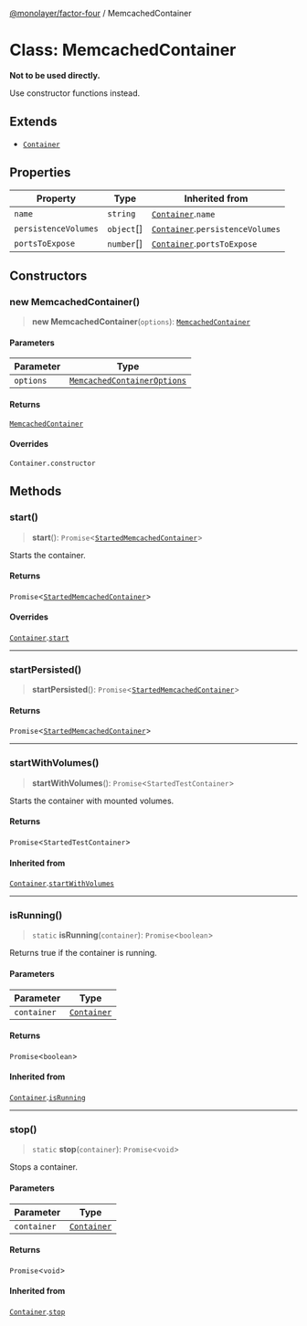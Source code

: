 [@monolayer/factor-four](../globals.md) / MemcachedContainer

# Class: MemcachedContainer

**Not to be used directly.**

Use constructor functions instead.

## Extends

- [`Container`](Container.md)

## Properties

| Property | Type | Inherited from |
| ------ | ------ | ------ |
| `name` | `string` | [`Container`](Container.md).`name` |
| `persistenceVolumes` | `object`[] | [`Container`](Container.md).`persistenceVolumes` |
| `portsToExpose` | `number`[] | [`Container`](Container.md).`portsToExpose` |

## Constructors

### new MemcachedContainer()

> **new MemcachedContainer**(`options`): [`MemcachedContainer`](MemcachedContainer.md)

#### Parameters

| Parameter | Type |
| ------ | ------ |
| `options` | [`MemcachedContainerOptions`](../interfaces/MemcachedContainerOptions.md) |

#### Returns

[`MemcachedContainer`](MemcachedContainer.md)

#### Overrides

`Container.constructor`

## Methods

### start()

> **start**(): `Promise`\<[`StartedMemcachedContainer`](StartedMemcachedContainer.md)\>

Starts the container.

#### Returns

`Promise`\<[`StartedMemcachedContainer`](StartedMemcachedContainer.md)\>

#### Overrides

[`Container`](Container.md).[`start`](Container.md#start)

***

### startPersisted()

> **startPersisted**(): `Promise`\<[`StartedMemcachedContainer`](StartedMemcachedContainer.md)\>

#### Returns

`Promise`\<[`StartedMemcachedContainer`](StartedMemcachedContainer.md)\>

***

### startWithVolumes()

> **startWithVolumes**(): `Promise`\<`StartedTestContainer`\>

Starts the container with mounted volumes.

#### Returns

`Promise`\<`StartedTestContainer`\>

#### Inherited from

[`Container`](Container.md).[`startWithVolumes`](Container.md#startwithvolumes)

***

### isRunning()

> `static` **isRunning**(`container`): `Promise`\<`boolean`\>

Returns true if the container is running.

#### Parameters

| Parameter | Type |
| ------ | ------ |
| `container` | [`Container`](Container.md) |

#### Returns

`Promise`\<`boolean`\>

#### Inherited from

[`Container`](Container.md).[`isRunning`](Container.md#isrunning)

***

### stop()

> `static` **stop**(`container`): `Promise`\<`void`\>

Stops a container.

#### Parameters

| Parameter | Type |
| ------ | ------ |
| `container` | [`Container`](Container.md) |

#### Returns

`Promise`\<`void`\>

#### Inherited from

[`Container`](Container.md).[`stop`](Container.md#stop)
